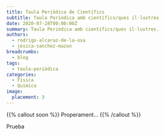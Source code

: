 ```yaml
---
title: Taula Periòdica de Científics
subtitle: Taula Periòdica amb científics/ques il·lustres
date: 2020-07-28T00:00:00Z
summary: Taula Periòdica amb científics/ques il·lustres.
authors:
  - rodrigo-alcaraz-de-la-osa
  - jesica-sanchez-mazon
breadcrumbs:
  - blog
tags:
  - taula-periòdica
categories:
  - Física
  - Química
image:
  placement: 3
---
```

{{% callout soon %}}
Properament...
{{% /callout %}}

Prueba